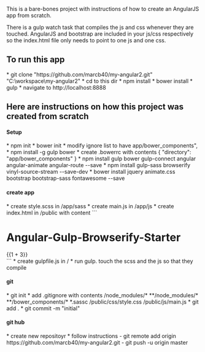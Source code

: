 This is a bare-bones project with instructions of how to create an AngularJS app from scratch. 

There is a gulp watch task that compiles the js and css whenever they are touched.  AngularJS and bootstrap are included in your js/css respectively so the index.html file only needs to point to one js and one css.

<h2> To run this app </h2>
* git clone  "https://github.com/marcb40/my-angular2.git" "C:\workspace\my-angular2"
* cd to this dir
* npm install
* bower install
* gulp
* navigate to http://localhost:8888


<h2>Here are instructions on how this project was created from scratch</h2>


<h4>Setup</h4>
* npm init
* bower init
* modify ignore list to have app/bower_components",
* npm install -g gulp bower
* create .bowerrc with contents
		{
		  "directory": "app/bower_components"
		}
* npm install gulp bower gulp-connect angular angular-animate angular-route --save
* npm install gulp-sass browserify vinyl-source-stream --save-dev
* bower install jquery animate.css bootstrap bootstrap-sass fontawesome --save

<h4>create app</h4>
* create style.scss in /app/sass
* create main.js in /app/js
* create index.html in /public with content
```
	<!DOCTYPE html>
	<html ng-app="SampleApp">
	  <head lang="en">
	    <title>Angular-Gulp-Browserify-Starter</title>
	    <link rel="stylesheet" href="css/style.css"/>
	  </head>
	  <body>
	    <div class="container">
	      <h1>Angular-Gulp-Browserify-Starter</h1>
	       <div >{{1 + 3}}</div>
	      <div ng-view></div>
	    </div>
	    <script src="js/main.js"></script>
	  </body>
	</html>
```
* create gulpfile.js in /
* run gulp.  touch the scss and the js so that they compile


<h4>git</h4>
* git init
* add .gitignore with contents
	/node_modules/*
	**/node_modules/*
	**/bower_components/*
	*.sassc
	/public/css/style.css
	/public/js/main.js
* git add .
* git commit -m "initial"

<h4>git hub</h4>
* create new repositoyr
* follow instructions
	- git remote add origin https://github.com/marcb40/my-angular2.git
	- git push -u origin master





		 
